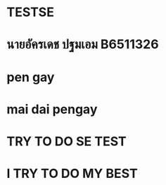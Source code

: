 # TESTSE

# นายอัครเดช ปฐมเอม B6511326

# pen gay

# mai dai pengay

# TRY TO DO SE TEST

# I TRY TO DO MY BEST